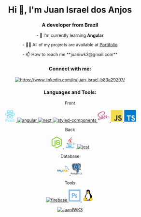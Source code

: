   <div align="center">
    <h1 align="center">Hi 👋, I'm Juan Israel dos Anjos</h1>
    <h3 align="center">A developer from Brazil</h3>
    <p> - 🌱 I’m currently learning
      <strong>Angular</strong>
    </p>
    <p> - 👨‍💻 All of my projects are available at
      <a href="https://next-portifolio-jiwk3.vercel.app/">Portifolio
      </a>
    </p>
    <p> - 📫 How to reach me **juaniwk3@gmail.com**</p>
  </div>
  <div align="center">
    <h3 align="center">Connect with me:</h3>
    <a href="https://www.linkedin.com/in/juan-israel/" target="blank">
      <img align="center"
        src="https://raw.githubusercontent.com/rahuldkjain/github-profile-readme-generator/master/src/images/icons/Social/linked-in-alt.svg"
        alt="https://www.linkedin.com/in/juan-israel-b83a29207/" height="30" width="40" />
    </a>
  </div>
  <h3 align="center">Languages and Tools:</h3>
  <p align="center">Front</p>
  <p align="center">
    <a href="https://reactjs.org/" target="_blank">
      <img src="https://raw.githubusercontent.com/devicons/devicon/master/icons/react/react-original-wordmark.svg"
        alt="react" width="40" height="40" />
    </a>
    <a href="https://angular.io/" target="_blank">
      <img
        src="https://upload.wikimedia.org/wikipedia/commons/thumb/c/cf/Angular_full_color_logo.svg/250px-Angular_full_color_logo.svg.png"
        alt="angular" width="40" height="40" />
    </a>
    <a href="https://nextjs.org/" target="_blank">
      <img src="https://me-webdev.com/ProgrammingLanguagesIcons/nextPNG.png" alt="next" width="40" height="40" />
    </a>
    <a href="https://styled-components.com/" target="_blank">
      <img
        src="https://camo.githubusercontent.com/a973f0eb2a84d7fb351f04be8444a8f1c14b78457cccfd3e69b9c34774e62efc/68747470733a2f2f63646e2e686173686e6f64652e636f6d2f7265732f686173686e6f64652f696d6167652f75706c6f61642f6a626869716f64786c796861716f6766757177792f313438363130343630362e706e673f773d34303026683d343030266669743d63726f702663726f703d656e74726f7079266175746f3d636f6d7072657373"
        alt="styled-components" width="40" height="40" />
    </a>
    </a> <a href="https://sass-lang.com" target="_blank" rel="noreferrer"> <img
        src="https://raw.githubusercontent.com/devicons/devicon/master/icons/sass/sass-original.svg" alt="sass"
        width="40" height="40" /> </a>
    <a href="https://www.javascript.com/" target="_blank">
      <img src="https://raw.githubusercontent.com/devicons/devicon/master/icons/javascript/javascript-original.svg"
        alt="javascript" width="40" height="40" />
    </a>
    <a href="https://www.typescriptlang.org/" target="_blank">
      <img src="https://raw.githubusercontent.com/devicons/devicon/master/icons/typescript/typescript-original.svg"
        alt="typescript" width="40" height="40" />
    </a>
  <div align="center">
    <p align="center">Back</p>
    <a href="https://nodejs.org/en/about/" target="_blank">
      <img src="https://raw.githubusercontent.com/devicons/devicon/master/icons/nodejs/nodejs-original.svg"
        alt="javascript" width="40" height="40" />
    </a>
    <a href="https://www.java.com" target="_blank">
      <img src="https://raw.githubusercontent.com/devicons/devicon/master/icons/java/java-original.svg" alt="java"
        width="40" height="40" />
    </a>
    <a href="https://jestjs.io" target="_blank">
      <img src="https://www.vectorlogo.zone/logos/jestjsio/jestjsio-icon.svg" alt="jest" width="40" height="40" />
    </a>
  </div>
  <div align="center">
    <p align="center">Database</p>
    <a href="https://www.mysql.com/" target="_blank">
      <img src="https://raw.githubusercontent.com/devicons/devicon/master/icons/mysql/mysql-original-wordmark.svg"
        alt="mysql" width="40" height="40" />
    </a>
    <a href="https://www.postgresql.org" target="_blank">
      <img
        src="https://raw.githubusercontent.com/devicons/devicon/master/icons/postgresql/postgresql-original-wordmark.svg"
        alt="postgresql" width="40" height="40" />
    </a>
  </div>
  <div align="center">
    <p align="center">Tools</p>
    <a href="https://firebase.google.com/" target="_blank">
      <img src="https://www.vectorlogo.zone/logos/firebase/firebase-icon.svg" alt="firebase" width="40" height="40" />
    </a>
    <a href="https://www.photoshop.com/en" target="_blank">
      <img src="https://raw.githubusercontent.com/devicons/devicon/master/icons/photoshop/photoshop-line.svg"
        alt="photoshop" width="40" height="40" />
    </a>
    <a href="https://www.linux.org/" target="_blank">
      <img src="https://raw.githubusercontent.com/devicons/devicon/master/icons/linux/linux-original.svg" alt="linux"
        width="40" height="40" />
    </a>
    </p>
    <a href="#"><img align="center"
        src="https://github-readme-stats.vercel.app/api/top-langs?username=JuanIWK3&show_icons=true&theme=dark&locale=en&layout=compact"
        alt="JuanIWK3" /></a>
  </div>
